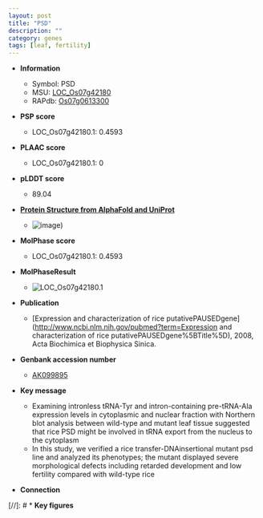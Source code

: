 ```yaml
---
layout: post
title: "PSD"
description: ""
category: genes
tags: [leaf, fertility]
---
```


* **Information**  
    + Symbol: PSD  
    + MSU: [LOC_Os07g42180](http://rice.plantbiology.msu.edu/cgi-bin/ORF_infopage.cgi?orf=LOC_Os07g42180)  
    + RAPdb: [Os07g0613300](http://rapdb.dna.affrc.go.jp/viewer/gbrowse_details/irgsp1?name=Os07g0613300)  

* **PSP score**  
    + LOC_Os07g42180.1: 0.4593 

* **PLAAC score**  
    + LOC_Os07g42180.1: 0 

* **pLDDT score**
    + 89.04

* **[Protein Structure from AlphaFold and UniProt](https://www.uniprot.org/uniprotkb/Q8H3A7/entry#structure)**
    + ![image](https://ricepsp.github.io/images/Q8/AF-Q8H3A7-F1.png))

* **MolPhase score**
    + LOC_Os07g42180.1: 0.4593

* **MolPhaseResult**
    + ![LOC_Os07g42180.1](https://ricepsp.github.io/pictures/LOC_Os07g/LOC_Os07g42180.1.png)

* **Publication**  
    + [Expression and characterization of rice putativePAUSEDgene](http://www.ncbi.nlm.nih.gov/pubmed?term=Expression and characterization of rice putativePAUSEDgene%5BTitle%5D), 2008, Acta Biochimica et Biophysica Sinica.

* **Genbank accession number**  
    + [AK099895](http://www.ncbi.nlm.nih.gov/nuccore/AK099895)

* **Key message**  
    + Examining intronless tRNA-Tyr and intron-containing pre-tRNA-Ala expression levels in cytoplasmic and nuclear fraction with Northern blot analysis between wild-type and mutant leaf tissue suggested that rice PSD might be involved in tRNA export from the nucleus to the cytoplasm
    + In this study, we verified a rice transfer-DNAinsertional mutant psd line and analyzed its phenotypes; the mutant displayed severe morphological defects including retarded development and low fertility compared with wild-type rice

* **Connection**  

[//]: # * **Key figures**  


